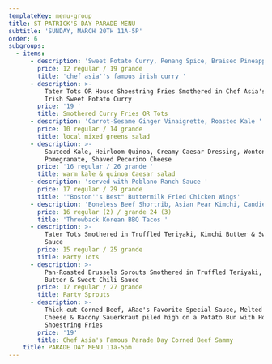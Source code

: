 ```yaml
---
templateKey: menu-group
title: ST PATRICK'S DAY PARADE MENU
subtitle: 'SUNDAY, MARCH 20TH 11A-5P'
order: 6
subgroups:
  - items:
      - description: 'Sweet Potato Curry, Penang Spice, Braised Pineapple, Coconut Milk '
        price: 12 regular / 19 grande
        title: 'chef asia''s famous irish curry '
      - description: >-
          Tater Tots OR House Shoestring Fries Smothered in Chef Asia's Famous
          Irish Sweet Potato Curry 
        price: '19 '
        title: Smothered Curry Fries OR Tots
      - description: 'Carrot-Sesame Ginger Vinaigrette, Roasted Kale '
        price: 10 regular / 14 grande
        title: local mixed greens salad
      - description: >-
          Sauteed Kale, Heirloom Quinoa, Creamy Caesar Dressing, Wonton Crisps,
          Pomegranate, Shaved Pecorino Cheese 
        price: '16 regular / 26 grande '
        title: warm kale & quinoa Caesar salad
      - description: 'served with Poblano Ranch Sauce '
        price: 17 regular / 29 grande
        title: '"Boston''s Best" Buttermilk Fried Chicken Wings'
      - description: 'Boneless Beef Shortrib, Asian Pear Kimchi, Candied Ginger Aioli'
        price: 16 regular (2) / grande 24 (3)
        title: 'Throwback Korean BBQ Tacos '
      - description: >-
          Tater Tots Smothered in Truffled Teriyaki, Kimchi Butter & Sweet Chili
          Sauce 
        price: 15 regular / 25 grande
        title: Party Tots
      - description: >-
          Pan-Roasted Brussels Sprouts Smothered in Truffled Teriyaki, Kimchi
          Butter & Sweet Chili Sauce 
        price: 17 regular / 27 grande
        title: Party Sprouts
      - description: >-
          Thick-cut Corned Beef, ARae's Favorite Special Sauce, Melted Swiss
          Cheese & Bacony Sauerkraut piled high on a Potato Bun with House
          Shoestring Fries  
        price: '19'
        title: Chef Asia's Famous Parade Day Corned Beef Sammy
    title: PARADE DAY MENU 11a-5pm
---
```


